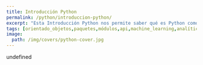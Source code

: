 ```yaml
---
title: Introducción Python
permalink: /python/introduccion-python/
excerpt: "Esta Introducción Python nos permite saber qué es Python como un lenguaje de programación interpretado, orientado a objetos, de alto nivel y con comportamiento dinámico."
tags: [orientado_objetos,paquetes,módulos,api,machine_learning,analítica_datos,automatización]
image:
  path: /img/covers/python-cover.jpg
---
```

undefined